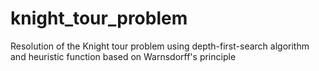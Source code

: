 # knight_tour_problem
Resolution of the Knight tour problem using depth-first-search algorithm and heuristic function based on Warnsdorff's principle 
